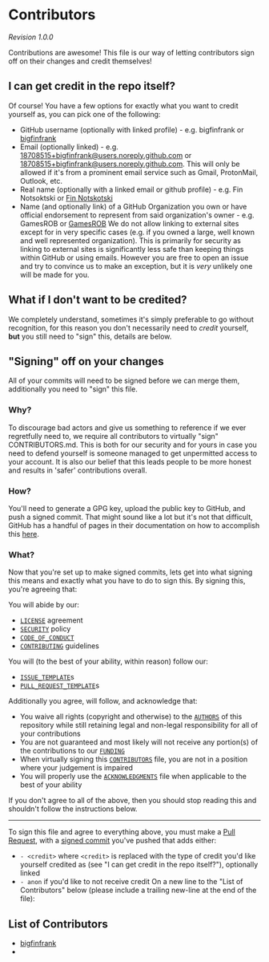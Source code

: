 # Contributors
*Revision 1.0.0*

Contributions are awesome! This file is our way of letting contributors sign off on their changes and credit themselves!


## I can get credit in the repo itself?
Of course! You have a few options for exactly what you want to credit yourself as, you can pick one of the following:
- GitHub username (optionally with linked profile) - e.g. bigfinfrank or [bigfinfrank](https://github.com/bigfinfrank)
- Email (optionally linked) - e.g. 18708515+bigfinfrank@users.noreply.github.com or [18708515+bigfinfrank@users.noreply.github.com](mailto:18708515+bigfinfrank@users.noreply.github.com). This will only be allowed if it's from a prominent email service such as Gmail, ProtonMail, Outlook, etc.
- Real name (optionally with a linked email or github profile) - e.g. Fin Notsoktski or [Fin Notskotski](mailto:18708515+bigfinfrank@users.noreply.github.com)
- Name (and optionally link) of a GitHub Organization you own or have official endorsement to represent from said organization's owner - e.g. GamesROB or [GamesROB](https://github.com/GamesROB)
We do not allow linking to external sites except for in very specific cases (e.g. if you owned a large, well known and well represented organization). This is primarily for security as linking to external sites is significantly less safe than keeping things within GitHub or using emails.
However you are free to open an issue and try to convince us to make an exception, but it is *very* unlikely one will be made for you.


## What if I don't want to be credited?
We completely understand, sometimes it's simply preferable to go without recognition, for this reason you don't necessarily need to *credit* yourself, **but** you still need to "sign" this, details are below.


## "Signing" off on your changes
All of your commits will need to be signed before we can merge them, additionally you need to "sign" this file.

### Why?
To discourage bad actors and give us something to reference if we ever regretfully need to, we require all contributors to virtually "sign" CONTRIBUTORS.md. This is both for our security and for yours in case you need to defend yourself is someone managed to get unpermitted access to your account. It is also our belief that this leads people to be more honest and results in 'safer' contributions overall.


### How?
You'll need to generate a GPG key, upload the public key to GitHub, and push a signed commit. That might sound like a lot but it's not that difficult, GitHub has a handful of pages in their documentation on how to accomplish this [here](https://docs.github.com/github/authenticating-to-github/managing-commit-signature-verification).


### What?
Now that you're set up to make signed commits, lets get into what signing this means and exactly what you have to do to sign this.
By signing this, you're agreeing that:

You will abide by our:
- [`LICENSE`](https://github.com/GamesROB/documentation/blob/main/LICENSE.md) agreement
- [`SECURITY`](https://github.com/GamesROB/documentationl/security/policy) policy
- [`CODE_OF_CONDUCT`](https://github.com/GamesROB/documentation/blob/main/CODE_OF_CONDUCT.md)
- [`CONTRIBUTING`](https://github.com/GamesROB/documentation/blob/main/CONTRIBUTING.md) guidelines

You will (to the best of your ability, within reason) follow our:
- [`ISSUE_TEMPLATE`](https://github.com/GamesROB/documentation/tree/main/.github/ISSUE_TEMPLATE)s
- [`PULL_REQUEST_TEMPLATE`](https://github.com/GamesROB/documentation/blob/main/PULL_REQUEST_TEMPLATE)s

Additionally you agree, will follow, and acknowledge that:
- You waive all rights (copyright and otherwise) to the [`AUTHORS`](https://github.com/GamesROB/documentation/blob/main/AUTHORS.md) of this repository while still retaining legal and non-legal responsibility for all of your contributions
- You are not guaranteed and most likely will not receive any portion(s) of the contributions to our [`FUNDING`](https://github.com/GamesROB/documentation/blob/main/FUNDING.md)
- When virtually signing this [`CONTRIBUTORS`](https://github.com/GamesROB/documentation/blob/main/CONTRIBUTORS.md) file, you are not in a position where your judgement is impaired
- You will properly use the [`ACKNOWLEDGMENTS`](https://github.com/GamesROB/documentation/blob/main/ACKNOWLEDGMENTS.md) file when applicable to the best of your ability

If you don't agree to all of the above, then you should stop reading this and shouldn't follow the instructions below.

---

To sign this file and agree to everything above, you must make a [Pull Request](https://github.com/GamesROB/documentation/compare), with a [signed commit](https://docs.github.com/github/authenticating-to-github/managing-commit-signature-verification/signing-commits) you've pushed that adds either:
- `- <credit>` where `<credit>` is replaced with the type of credit you'd like yourself credited as (see "I can get credit in the repo itself?"), optionally linked
- `- anon` if you'd like to not receive credit
On a new line to the "List of Contributors" below (please include a trailing new-line at the end of the file):


## List of Contributors
- [bigfinfrank](https://github.com/bigfinfrank)
- 